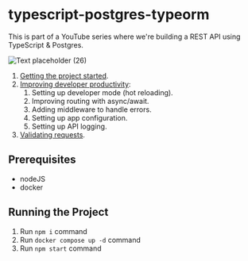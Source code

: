 # typescript-postgres-typeorm

This is part of a YouTube series where we're building a REST API using TypeScript & Postgres.

![Text placeholder (26)](https://user-images.githubusercontent.com/17026751/144744647-de7d0691-d109-41dc-ab5d-59d3b412cc0d.png)

1. [Getting the project started](https://youtu.be/MX3hlSgBLTI).
2. [Improving developer productivity](https://youtu.be/rflZhPzr_G4):
    1. Setting up developer mode (hot reloading).
    2. Improving routing with async/await.
    3. Adding middleware to handle errors.
    4. Setting up app configuration.
    5. Setting up API logging.
3. [Validating requests](https://youtu.be/QR-oi1PCaZk).

## Prerequisites

- nodeJS
- docker

## Running the Project

1. Run `npm i` command
2. Run `docker compose up -d` command
3. Run `npm start` command
